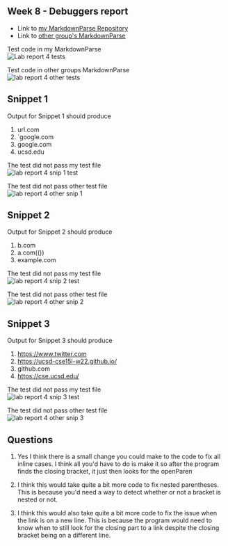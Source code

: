 ## Week 8 - Debuggers report

- Link to [my MarkdownParse Repository](https://github.com/CJWAKE998/markdown-parse) <br>
- Link to [other group's MarkdownParse](https://github.com/nakulnandhakumar/markdown-parse) <br>

Test code in my MarkdownParse <br>
![Lab report 4 tests](https://user-images.githubusercontent.com/97641362/155821124-0e3c098c-90e6-4d8d-8c5b-0f3834954c67.png)

Test code in other groups MarkdownParse <br>
![lab report 4 other tests](https://user-images.githubusercontent.com/97641362/155821461-ad14bbcb-f6a5-4870-994e-b20647c98f46.png)


## Snippet 1

Output for Snippet 1 should produce

1. url.com
2. `google.com
3. google.com
4. ucsd.edu

The test did not pass my test file <br>
![lab report 4 snip 1 test](https://user-images.githubusercontent.com/97641362/155821219-15d034e0-d9f8-40cf-9d38-fad80535828c.png)

The test did not pass other test file <br>
![lab report 4 other snip 1](https://user-images.githubusercontent.com/97641362/155821605-d60f525c-8f9f-4d29-a6d5-05bf6485e565.png)

## Snippet 2

Output for Snippet 2 should produce

1. b.com
2. a.com(())
3. example.com

The test did not pass my test file <br>
![lab report 4 snip 2 test](https://user-images.githubusercontent.com/97641362/155821251-41a87ac0-ea48-494b-b7d5-27ae0c6d4a7e.png)

The test did not pass other test file <br>
![lab report 4 other snip 2](https://user-images.githubusercontent.com/97641362/155821651-0b6e830a-ca7e-4245-89c7-744972853433.png)

## Snippet 3

Output for Snippet 3 should produce

1. https://www.twitter.com
2. https://ucsd-cse15l-w22.github.io/
3. github.com
4. https://cse.ucsd.edu/

The test did not pass my test file <br>
![lab report 4 snip 3 test](https://user-images.githubusercontent.com/97641362/155821270-befc519c-9873-4fe6-b60d-cef18a5ee132.png)

The test did not pass other test file <br>
![lab report 4 other snip 3](https://user-images.githubusercontent.com/97641362/155821662-39a5d7ee-07ea-4446-b2d3-69a6574061c4.png)


## Questions
1. Yes I think there is a small change you could make to the code to fix all inline cases. I think all you'd have to
   do is make it so after the program finds the closing bracket, it just then looks for the openParen
   
2. I think this would take quite a bit more code to fix nested parentheses. This is because you'd need a way to detect whether or not a bracket is nested or not.

3. I think this would also take quite a bit more code to fix the issue when the link is on a new line. This is because the program would need to know when to still look for the closing part to a link despite the closing bracket being on a different line.







